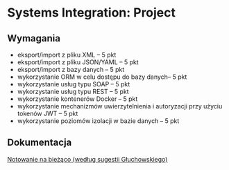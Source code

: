 # Systems Integration: Project

## Wymagania

-   eksport/import z pliku XML – 5 pkt
-   eksport/import z pliku JSON/YAML – 5 pkt
-   eksport/import z bazy danych – 5 pkt
-   wykorzystanie ORM w celu dostępu do bazy danych– 5 pkt
-   wykorzystanie usług typu SOAP – 5 pkt
-   wykorzystanie usług typu REST – 5 pkt
-   wykorzystanie kontenerów Docker – 5 pkt
-   wykorzystanie mechanizmów uwierzytelnienia i autoryzacji przy użyciu tokenów JWT – 5 pkt
-   wykorzystanie poziomów izolacji w bazie danych – 5 pkt

## Dokumentacja

[Notowanie na bieżąco (według sugestii Głuchowskiego)](https://docs.google.com/document/d/1nVufnYzmMOklFIl-ZViPHp18eebJxU9x0i108niPMXA/edit?usp=sharing)
